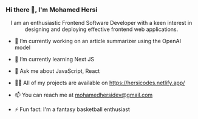 ### Hi there 👋, I'm Mohamed Hersi

<div align="center">

I am an enthusiastic Frontend Software Developer with a keen interest in designing and deploying effective frontend web applications.

</div>

- 🔭 I’m currently working on an article summarizer using the OpenAI model
  
- 🌱 I’m currently learning Next JS
  
- 💬 Ask me about JavaScript, React
  
- 👨‍💻 All of my projects are available on https://hersicodes.netlify.app/
  
- 📫 You can reach me at mohamedhersidev@gmail.com
  
- ⚡ Fun fact: I'm a fantasy basketball enthusiast


